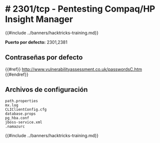 # # 2301/tcp - Pentesting Compaq/HP Insight Manager

{{#include ../banners/hacktricks-training.md}}

**Puerto por defecto:** 2301,2381

## Contraseñas por defecto


{{#ref}}
http://www.vulnerabilityassessment.co.uk/passwordsC.htm
{{#endref}}

## Archivos de configuración
```text
path.properties
mx.log
CLIClientConfig.cfg
database.props
pg_hba.conf
jboss-service.xml
.namazurc
```
{{#include ../banners/hacktricks-training.md}}

